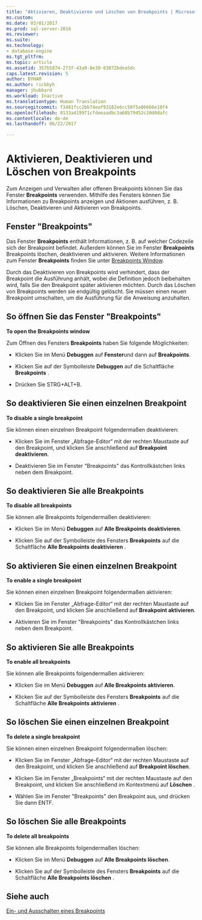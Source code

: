 ```yaml
---
title: "Aktivieren, Deaktivieren und Löschen von Breakpoints | Microsoft-Dokumentation"
ms.custom: 
ms.date: 03/01/2017
ms.prod: sql-server-2016
ms.reviewer: 
ms.suite: 
ms.technology:
- database-engine
ms.tgt_pltfrm: 
ms.topic: article
ms.assetid: 357b5874-273f-43a9-8e30-83872bdea5dc
caps.latest.revision: 5
author: BYHAM
ms.author: rickbyh
manager: jhubbard
ms.workload: Inactive
ms.translationtype: Human Translation
ms.sourcegitcommit: f3481fcc2bb74eaf93182e6cc58f5a06666e10f4
ms.openlocfilehash: 0133a419971cfdeeaadbc3a68b79452c20d0dafc
ms.contentlocale: de-de
ms.lasthandoff: 06/22/2017

---
```

# <a name="enable-disable-and-delete-breakpoints"></a>Aktivieren, Deaktivieren und Löschen von Breakpoints
  Zum Anzeigen und Verwalten aller offenen Breakpoints können Sie das Fenster **Breakpoints** verwenden. Mithilfe des Fensters können Sie Informationen zu Breakpoints anzeigen und Aktionen ausführen, z. B. Löschen, Deaktivieren und Aktivieren von Breakpoints.  
  
## <a name="the-breakpoints-window"></a>Fenster "Breakpoints"  
 Das Fenster **Breakpoints** enthält Informationen, z. B. auf welcher Codezeile sich der Breakpoint befindet. Außerdem können Sie im Fenster **Breakpoints** Breakpoints löschen, deaktivieren und aktivieren. Weitere Informationen zum Fenster **Breakpoints** finden Sie unter [Breakpoints Window](../../relational-databases/scripting/transact-sql-debugger-breakpoints-window.md).  
  
 Durch das Deaktivieren von Breakpoints wird verhindert, dass der Breakpoint die Ausführung anhält, wobei die Definition jedoch beibehalten wird, falls Sie den Breakpoint später aktivieren möchten. Durch das Löschen von Breakpoints werden sie endgültig gelöscht. Sie müssen einen neuen Breakpoint umschalten, um die Ausführung für die Anweisung anzuhalten.  
  
## <a name="to-open-the-breakpoints-window"></a>So öffnen Sie das Fenster "Breakpoints"  
 **To open the Breakpoints window**  
  
 Zum Öffnen des Fensters **Breakpoints** haben Sie folgende Möglichkeiten:  
  
-   Klicken Sie im Menü **Debuggen** auf **Fenster**und dann auf **Breakpoints**.  
  
-   Klicken Sie auf der Symbolleiste **Debuggen** auf die Schaltfläche **Breakpoints** .  
  
-   Drücken Sie STRG+ALT+B.  
  
## <a name="to-disable-a-single-breakpoint"></a>So deaktivieren Sie einen einzelnen Breakpoint  
 **To disable a single breakpoint**  
  
 Sie können einen einzelnen Breakpoint folgendermaßen deaktivieren:  
  
-   Klicken Sie im Fenster „Abfrage-Editor“ mit der rechten Maustaste auf den Breakpoint, und klicken Sie anschließend auf **Breakpoint deaktivieren**.  
  
-   Deaktivieren Sie im Fenster "Breakpoints" das Kontrollkästchen links neben dem Breakpoint.  
  
## <a name="to-disable-all-breakpoints"></a>So deaktivieren Sie alle Breakpoints  
 **To disable all breakpoints**  
  
 Sie können alle Breakpoints folgendermaßen deaktivieren:  
  
-   Klicken Sie im Menü **Debuggen** auf **Alle Breakpoints deaktivieren**.  
  
-   Klicken Sie auf der Symbolleiste des Fensters **Breakpoints** auf die Schaltfläche **Alle Breakpoints deaktivieren** .  
  
## <a name="to-enable-a-single-breakpoint"></a>So aktivieren Sie einen einzelnen Breakpoint  
 **To enable a single breakpoint**  
  
 Sie können einen einzelnen Breakpoint folgendermaßen aktivieren:  
  
-   Klicken Sie im Fenster „Abfrage-Editor“ mit der rechten Maustaste auf den Breakpoint, und klicken Sie anschließend auf **Breakpoint aktivieren**.  
  
-   Aktivieren Sie im Fenster "Breakpoints" das Kontrollkästchen links neben dem Breakpoint.  
  
## <a name="to-enable-all-breakpoints"></a>So aktivieren Sie alle Breakpoints  
 **To enable all breakpoints**  
  
 Sie können alle Breakpoints folgendermaßen aktivieren:  
  
-   Klicken Sie im Menü **Debuggen** auf **Alle Breakpoints aktivieren**.  
  
-   Klicken Sie auf der Symbolleiste des Fensters **Breakpoints** auf die Schaltfläche **Alle Breakpoints aktivieren** .  
  
## <a name="to-delete-a-single-breakpoint"></a>So löschen Sie einen einzelnen Breakpoint  
 **To delete a single breakpoint**  
  
 Sie können einen einzelnen Breakpoint folgendermaßen löschen:  
  
-   Klicken Sie im Fenster „Abfrage-Editor“ mit der rechten Maustaste auf den Breakpoint, und klicken Sie anschließend auf **Breakpoint löschen**.  
  
-   Klicken Sie im Fenster „Breakpoints“ mit der rechten Maustaste auf den Breakpoint, und klicken Sie anschließend im Kontextmenü auf **Löschen** .  
  
-   Wählen Sie im Fenster "Breakpoints" den Breakpoint aus, und drücken Sie dann ENTF.  
  
## <a name="to-delete-all-breakpoints"></a>So löschen Sie alle Breakpoints  
 **To delete all breakpoints**  
  
 Sie können alle Breakpoints folgendermaßen löschen:  
  
-   Klicken Sie im Menü **Debuggen** auf **Alle Breakpoints löschen**.  
  
-   Klicken Sie auf der Symbolleiste des Fensters **Breakpoints** auf die Schaltfläche **Alle Breakpoints löschen** .  
  
## <a name="see-also"></a>Siehe auch  
 [Ein- und Ausschalten eines Breakpoints](../../relational-databases/scripting/toggle-a-breakpoint.md)  
  
  

